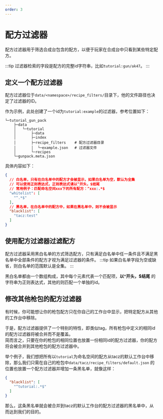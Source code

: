 ```yaml
---
order: 3
---
```

# 配方过滤器
配方过滤器用于筛选合成台包含的配方，以便于玩家在合成台中只看到某些特定配方。  

:::tip
过滤器检索的字段是配方的完整id字符串，比如`tutorial:gun/ak47`。
:::

## 定义一个配方过滤器
配方过滤器位于`data/<namespace>/recipe_filters/`目录下，他的文件路径也决定了过滤器的ID。

作为示例，此处创建了一个id为`tutorial:example`的过滤器，参考位置如下：
```
└─tutorial_gun_pack  
    ├─data
    │   └─tutorial
    │       ├─data
    │       ├─index
    │       ├─recipe_filters    # 配方过滤器目录
    │       │  └─example.json   # 过滤器文件
    │       └─recipes
    └─gunpack.meta.json
```

具体内容如下：
```json
{
  // 白名单，只有在白名单中的配方才会被显示，如果白名单为空，默认为全集
  // 可以使用正则表达式，正则表达式请以^开头，$结尾
  // 常用例子：匹配命名空间xxx下的所有配方：^xxx:.*$
  "whitelist": [
    "^.*$"
  ],
  // 黑名单，在白名单中的配方中，如果在黑名单中，则不会被显示
  "blacklist": [
    "tacz:test"
  ]
}
```

## 使用配方过滤器过滤配方
配方过滤器采用黑白名单的方式筛选配方，只有满足白名单中任一条件且不满足黑名单中全部条件的配方才视为满足过滤器的条件。
:::tip
如果白名单字段为空或缺省，则白名单的范围默认是全集。
:::

黑白名单都由一个数组构成，其中每个元素代表一个匹配项，**以^开头，$结尾** 的字符串为正则表达式，其他的则匹配一个单独的id。

## 修改其他枪包的配方过滤器
有时候，你可能想让你的枪包配方只在你自己的工作台中显示，把特定配方从其他的工作台中移除。  

于是，配方过滤器提供了一个特别的特性，即类似tag，所有枪包中定义的相同id的配方过滤器将被合并而不是覆盖。  
简而言之，只要在你的枪包的相同位置也放置一份相同id的配方过滤器，你的配方将会被合并到其他枪包的配方过滤器中。  

举个例子，我们想把所有以`tutorial`为命名空间的配方从tacz的默认工作台中移除，那么我们只需在自己的枪包中`data/tacz/recipe_filters/default.json`
的位置也放置一个配方过滤器并增加一条黑名单，就像这样：
```json
{
  "blacklist": [
    "^tutorial:.*$"
  ]
}
```
那么，这条黑名单就会被合并到tacz的默认工作台的配方过滤器的黑名单中，从而达到我们的目的。